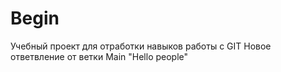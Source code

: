 # Begin
Учебный проект для отработки навыков работы с GIT
Новое ответвление от ветки Main
"Hello people"